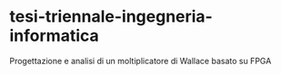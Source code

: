 # tesi-triennale-ingegneria-informatica
Progettazione e analisi di un moltiplicatore di Wallace basato su FPGA
